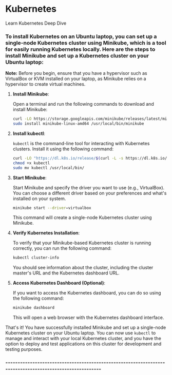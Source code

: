 # Kubernetes
Learn Kubernetes Deep Dive

### To install Kubernetes on an Ubuntu laptop, you can set up a single-node Kubernetes cluster using Minikube, which is a tool for easily running Kubernetes locally. Here are the steps to install Minikube and set up a Kubernetes cluster on your Ubuntu laptop:

**Note:** Before you begin, ensure that you have a hypervisor such as VirtualBox or KVM installed on your laptop, as Minikube relies on a hypervisor to create virtual machines.

1. **Install Minikube**:

   Open a terminal and run the following commands to download and install Minikube:

   ```bash
   curl -LO https://storage.googleapis.com/minikube/releases/latest/minikube-linux-amd64
   sudo install minikube-linux-amd64 /usr/local/bin/minikube
   ```

2. **Install kubectl**:

   `kubectl` is the command-line tool for interacting with Kubernetes clusters. Install it using the following command:

   ```bash
   curl -LO "https://dl.k8s.io/release/$(curl -L -s https://dl.k8s.io/release/stable.txt)/bin/linux/amd64/kubectl"
   chmod +x kubectl
   sudo mv kubectl /usr/local/bin/
   ```

3. **Start Minikube**:

   Start Minikube and specify the driver you want to use (e.g., VirtualBox). You can choose a different driver based on your preferences and what's installed on your system.

   ```bash
   minikube start --driver=virtualbox
   ```

   This command will create a single-node Kubernetes cluster using Minikube.

4. **Verify Kubernetes Installation**:

   To verify that your Minikube-based Kubernetes cluster is running correctly, you can run the following command:

   ```bash
   kubectl cluster-info
   ```

   You should see information about the cluster, including the cluster master's URL and the Kubernetes dashboard URL.

5. **Access Kubernetes Dashboard (Optional)**:

   If you want to access the Kubernetes dashboard, you can do so using the following command:

   ```bash
   minikube dashboard
   ```

   This will open a web browser with the Kubernetes dashboard interface.

That's it! You have successfully installed Minikube and set up a single-node Kubernetes cluster on your Ubuntu laptop. You can now use `kubectl` to manage and interact with your local Kubernetes cluster, and you have the option to deploy and test applications on this cluster for development and testing purposes.

### --------------------------------------------------------------------------------------------------------

